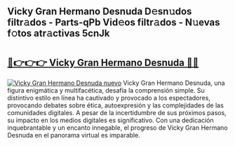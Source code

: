 ## Vicky Gran Hermano Desnuda D𝚎sn𝚞dos filtr𝚊dos - Parts-qPb Vid𝚎os filtr𝚊dos - N𝚞evas f𝚘tos atr𝚊ctivas 5cnJk

# <h2><a href="http://mbauv1.tromn.icu/?c=Vicky+Gran+Hermano+Desnuda">🔗👉👉👉 Vicky Gran Hermano Desnuda 🔗🔗</a></h2>

[![Vicky Gran Hermano Desnuda nuevo](https://i.imgur.com/pEAQMta.gif)](http://mbauv1.tromn.icu/?c=Vicky+Gran+Hermano+Desnuda)
Vicky Gran Hermano Desnuda, una figura enigmática y multifacética, desafía la comprensión simple. Su distintivo estilo en línea ha cautivado y provocado a los espectadores, provocando debates sobre ética, autoexpresión y las complejidades de las comunidades digitales. A pesar de la incertidumbre de sus próximos pasos, su impacto en los medios digitales es significativo. Con una dedicación inquebrantable y un encanto innegable, el progreso de Vicky Gran Hermano Desnuda en el panorama virtual es imparable.

